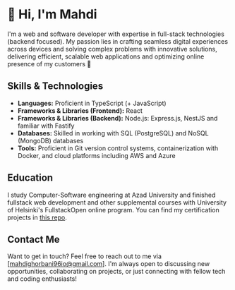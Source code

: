 # 💫 Hi, I'm Mahdi

I'm a web and software developer with expertise in full-stack technologies (backend focused). My passion lies in crafting seamless digital experiences across devices and solving complex problems with innovative solutions, delivering efficient, scalable web applications and optimizing online presence of my customers 🚀

## Skills & Technologies

- **Languages:** Proficient in TypeScript (+ JavaScript)
- **Frameworks & Libraries (Frontend):** React
- **Frameworks & Libraries (Backend):** Node.js: Express.js, NestJS and familiar with Fastify
- **Databases:** Skilled in working with SQL (PostgreSQL) and NoSQL (MongoDB) databases
- **Tools:** Proficient in Git version control systems, containerization with Docker, and cloud platforms including AWS and Azure

## Education

I study Computer-Software engineering at Azad University and finished fullstack web development and other supplemental courses with University of Helsinki's FullstackOpen online program. You can find my certification projects in [this repo](https://github.com/adrian-qorbani/fullstackopen).


## Contact Me

Want to get in touch? Feel free to reach out to me via [mahdighorbani96io@gmail.com]. I'm always open to discussing new opportunities, collaborating on projects, or just connecting with fellow tech and coding enthusiasts!

